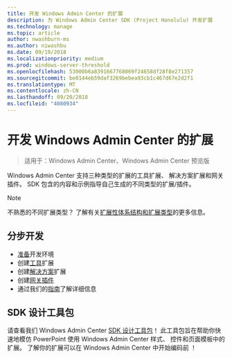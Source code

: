 ```yaml
---
title: 开发 Windows Admin Center 的扩展
description: 为 Windows Admin Center SDK (Project Honolulu) 开发扩展
ms.technology: manage
ms.topic: article
author: nwashburn-ms
ms.author: niwashbu
ms.date: 09/19/2018
ms.localizationpriority: medium
ms.prod: windows-server-threshold
ms.openlocfilehash: 53000b6a8391667768069f24658df28f8e271357
ms.sourcegitcommit: be0144eb59daf3269bebea93cb1c467d67e2d2f1
ms.translationtype: MT
ms.contentlocale: zh-CN
ms.lasthandoff: 09/20/2018
ms.locfileid: "4080934"
---
```

# 开发 Windows Admin Center 的扩展

>适用于：Windows Admin Center、Windows Admin Center 预览版

Windows Admin Center 支持三种类型的扩展的工具扩展、 解决方案扩展和网关插件。 SDK 包含的内容和示例指导自己生成的不同类型的扩展/插件。

> [!NOTE]
> 不熟悉的不同扩展类型？ 了解有关[扩展性体系结构和扩展类型](understand-extensions.md)的更多信息。

## 分步开发

- [准备](prepare-development-environment.md)开发环境
- 创建[工具](develop-tool.md)扩展
- 创建[解决方案](develop-solution.md)扩展
- 创建[网关插件](develop-gateway-plugin.md)
- 通过我们的[指南](guides.md)了解详细信息

## SDK 设计工具包

请查看我们 Windows Admin Center [SDK 设计工具包](https://github.com/Microsoft/windows-admin-center-sdk/blob/master/WindowsAdminCenterDesignToolkit.zip)！ 此工具包旨在帮助你快速地模仿 PowerPoint 使用 Windows Admin Center 样式、 控件和页面模板中的扩展。 了解你的扩展可以在 Windows Admin Center 中开始编码前 ！
